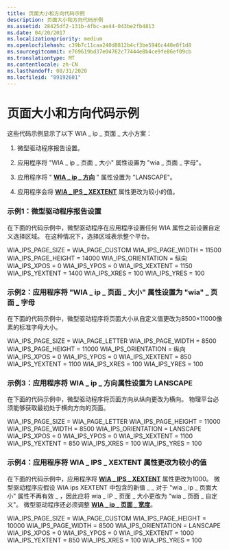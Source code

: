 ```yaml
---
title: 页面大小和方向代码示例
description: 页面大小和方向代码示例
ms.assetid: 28425df2-131b-4fbc-ae44-043be2fb4813
ms.date: 04/20/2017
ms.localizationpriority: medium
ms.openlocfilehash: c39b7c11caa240d8812b4cf3be5946c448e8f1d8
ms.sourcegitcommit: e769619bd37e04762c77444e8b4ce9fe86ef09cb
ms.translationtype: MT
ms.contentlocale: zh-CN
ms.lasthandoff: 08/31/2020
ms.locfileid: "89192601"
---
```

# <a name="page-size-and-orientation-code-examples"></a>页面大小和方向代码示例

这些代码示例显示了以下 WIA \_ ip \_ 页面 \_ 大小方案：

1.  微型驱动程序报告设置。

2.  应用程序将 "WIA \_ ip \_ 页面 \_ 大小" 属性设置为 "wia \_ 页面 \_ 字母"。

3.  应用程序将 " [**WIA \_ ip \_ 方向**](./wia-ips-orientation.md) " 属性设置为 "LANSCAPE"。

4.  应用程序会将 [**WIA \_ IPS \_ XEXTENT**](./wia-ips-xextent.md) 属性更改为较小的值。

### <a name="example-1-the-minidriver-reports-the-settings"></a>示例1：微型驱动程序报告设置

在下面的代码示例中，微型驱动程序在应用程序设置任何 WIA 属性之前设置自定义选择区域。 在这种情况下，选择区域表示整个平台。

WIA_IPS_PAGE_SIZE = WIA_PAGE_CUSTOM WIA_IPS_PAGE_WIDTH = 11500 WIA_IPS_PAGE_HEIGHT = 14000 WIA_IPS_ORIENTATION = 纵向 WIA_IPS_XPOS = 0 WIA_IPS_YPOS = 0 WIA_IPS_XEXTENT = 1150 WIA_IPS_YEXTENT = 1400 WIA_IPS_XRES = 100 WIA_IPS_YRES = 100

### <a name="example-2-an-application-sets-the-wia_ips_page_size-property-to-wia_page_letter"></a>示例2：应用程序将 "WIA \_ ip \_ 页面 \_ 大小" 属性设置为 "wia" \_ 页面 \_ 字母

在下面的代码示例中，微型驱动程序将页面大小从自定义值更改为8500×11000像素的标准字母大小。

WIA_IPS_PAGE_SIZE = WIA_PAGE_LETTER WIA_IPS_PAGE_WIDTH = 8500 WIA_IPS_PAGE_HEIGHT = 11000 WIA_IPS_ORIENTATION = 纵向 WIA_IPS_XPOS = 0 WIA_IPS_YPOS = 0 WIA_IPS_XEXTENT = 850 WIA_IPS_YEXTENT = 1100 WIA_IPS_XRES = 100 WIA_IPS_YRES = 100

### <a name="example-3-an-application-sets-the-wia_ips_orientation-property-to-lanscape"></a>示例3：应用程序将 WIA \_ ip \_ 方向属性设置为 LANSCAPE

在下面的代码示例中，微型驱动程序将页面方向从纵向更改为横向。 物理平台必须能够获取最初处于横向方向的页面。

WIA_IPS_PAGE_SIZE = WIA_PAGE_LETTER WIA_IPS_PAGE_HEIGHT = 11000 WIA_IPS_PAGE_WIDTH = 8500 WIA_IPS_ORIENTATION = LANSCAPE WIA_IPS_XPOS = 0 WIA_IPS_YPOS = 0 WIA_IPS_XEXTENT = 1100 WIA_IPS_YEXTENT = 850 WIA_IPS_XRES = 100 WIA_IPS_YRES = 100

### <a name="example-4-an-application-changes-the-wia_ips_xextent-property-to-a-smaller-value"></a>示例4：应用程序将 WIA \_ IPS \_ XEXTENT 属性更改为较小的值

在下面的代码示例中，应用程序将 [**WIA \_ IPS \_ XEXTENT**](./wia-ips-xextent.md) 属性更改为1000。 微型驱动程序应假设 WIA ips XEXTENT 中包含的新值 \_ \_ 对于 "wia \_ ip \_ 页面大小" 属性不再有效 \_ ，因此应将 wia \_ IP \_ 页面 \_ 大小更改为 "wia \_ 页面 \_ 自定义"。 微型驱动程序还必须调整 [**WIA \_ ip \_ 页面 \_ 宽度**](./wia-ips-page-width.md)。

WIA_IPS_PAGE_SIZE = WIA_PAGE_CUSTOM WIA_IPS_PAGE_HEIGHT = 10000 WIA_IPS_PAGE_WIDTH = 8500 WIA_IPS_ORIENTATION = LANSCAPE WIA_IPS_XPOS = 0 WIA_IPS_YPOS = 0 WIA_IPS_XEXTENT = 1000 WIA_IPS_YEXTENT = 850 WIA_IPS_XRES = 100 WIA_IPS_YRES = 100